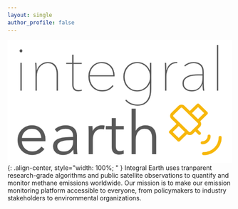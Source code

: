 ```yaml
---
layout: single
author_profile: false
---
```


<!-- <div class="flex-container">
  <img class="img-circle-avatar" src="/assets/images/logos/dark/logo_curlybrackets_dark.png">
</div> -->
  <!-- <div class="bio">Integral Earth uses atmospheric modeling, satellite data and research-grade algorithms to quantify and monitor methane emissions worldwide.</div>  -->

![Methane](/assets/images/logos/dark/twoline_dark_large.png){: .align-center, style="width: 100%; " }
Integral Earth uses tranparent research-grade algorithms and public satellite observations to quantify and monitor methane emissions worldwide. Our mission is to make our emission monitoring platform accessible to everyone, from policymakers to industry stakeholders to envirommental organizations.
